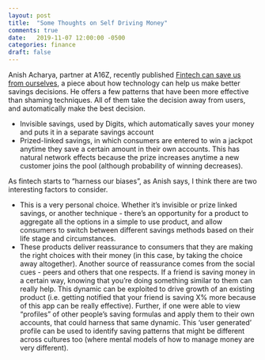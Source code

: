 ```yaml
---
layout: post
title:  "Some Thoughts on Self Driving Money"
comments: true
date:   2019-11-07 12:00:00 -0500
categories: finance
draft: false
---
```


Anish Acharya, partner at A16Z, recently published [Fintech can save us from ourselves](https://a16z.com/2019/11/07/fintech-can-save-us-from-ourselves/), a piece about how technology can help us make better savings decisions. He offers a few patterns that have been more effective than shaming techniques. All of them take the decision away from users, and automatically make the best decision.

- Invisible savings, used by Digits, which automatically saves your money and puts it in a separate savings account
- Prized-linked savings, in which consumers are entered to win a jackpot anytime they save a certain amount in their own accounts. This has natural network effects because the prize increases anytime a new customer joins the pool (although probability of winning decreases).

As fintech starts to “harness our biases”, as Anish says, I think there are two interesting factors to consider. 

- This is a very personal choice. Whether it’s invisible or prize linked savings, or another technique - there’s an opportunity for a product to aggregate all the options in a simple to use product, and allow consumers to switch between different savings methods based on their life stage and circumstances. 
- These products deliver reassurance to consumers that they are making the right choices with their money (in this case, by taking the choice away altogether). Another source of reassurance comes from the social cues - peers and others that one respects. If a friend is saving money in a certain way, knowing that you’re doing something similar to them can really help. This dynamic can be exploited to drive growth of an existing product (i.e. getting notified that your friend is saving X% more because of this app can be really effective). Further, if one were able to view “profiles” of other people’s saving formulas and apply them to their own accounts, that could harness that same dynamic. This ‘user generated’ profile can be used to identify saving patterns that might be different across cultures too (where mental models of how to manage money are very different).